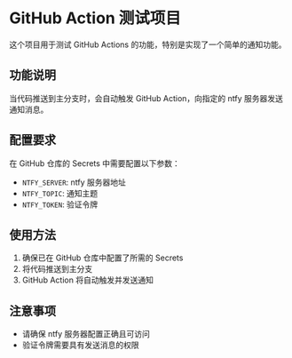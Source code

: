 # GitHub Action 测试项目

这个项目用于测试 GitHub Actions 的功能，特别是实现了一个简单的通知功能。

## 功能说明

当代码推送到主分支时，会自动触发 GitHub Action，向指定的 ntfy 服务器发送通知消息。

## 配置要求

在 GitHub 仓库的 Secrets 中需要配置以下参数：

- `NTFY_SERVER`: ntfy 服务器地址
- `NTFY_TOPIC`: 通知主题
- `NTFY_TOKEN`: 验证令牌

## 使用方法

1. 确保已在 GitHub 仓库中配置了所需的 Secrets
2. 将代码推送到主分支
3. GitHub Action 将自动触发并发送通知

## 注意事项

- 请确保 ntfy 服务器配置正确且可访问
- 验证令牌需要具有发送消息的权限 